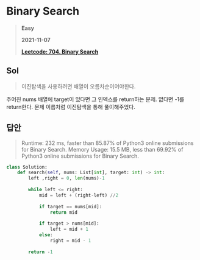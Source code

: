# Binary Search
> **Easy**
>
> **2021-11-07**
>
> **[Leetcode: 704. Binary Search](https://leetcode.com/problems/binary-search/)**


## Sol
> 이진탐색을 사용하려면 배열이 오름차순이어야한다.

주어진 nums 배열에 target이 있다면 그 인덱스를 return하는 문제. 없다면 -1를 return한다.
문제 이름처럼 이진탐색을 통해 풀이해주었다.

## 답안
> Runtime: 232 ms, faster than 85.87% of Python3 online submissions for Binary Search.
> Memory Usage: 15.5 MB, less than 69.92% of Python3 online submissions for Binary Search.
```python
class Solution:
    def search(self, nums: List[int], target: int) -> int:
        left ,right = 0, len(nums)-1
        
        while left <= right:
            mid = left + (right-left) //2
            
            if target == nums[mid]:
                return mid
            
            if target > nums[mid]:
                left = mid + 1
            else:
                right = mid - 1
            
        return -1
```